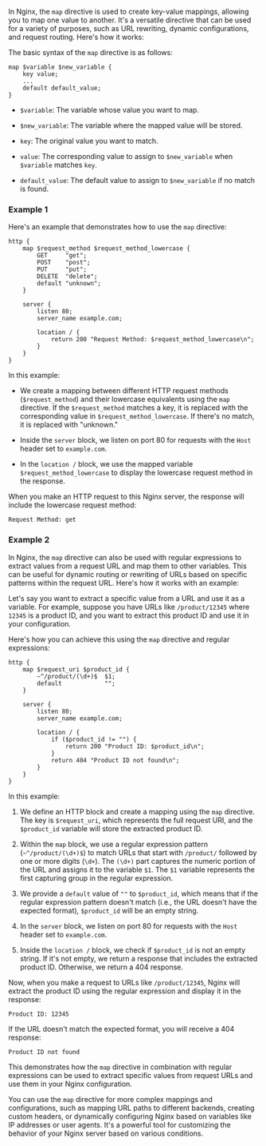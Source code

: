 In Nginx, the `map` directive is used to create key-value mappings, allowing you to map one value to another. It's a versatile directive that can be used for a variety of purposes, such as URL rewriting, dynamic configurations, and request routing. Here's how it works:

The basic syntax of the `map` directive is as follows:

```nginx
map $variable $new_variable {
    key value;
    ...
    default default_value;
}
```

- `$variable`: The variable whose value you want to map.

- `$new_variable`: The variable where the mapped value will be stored.

- `key`: The original value you want to match.

- `value`: The corresponding value to assign to `$new_variable` when `$variable` matches `key`.

- `default_value`: The default value to assign to `$new_variable` if no match is found.

### Example 1
Here's an example that demonstrates how to use the `map` directive:

```nginx
http {
    map $request_method $request_method_lowercase {
        GET     "get";
        POST    "post";
        PUT     "put";
        DELETE  "delete";
        default "unknown";
    }

    server {
        listen 80;
        server_name example.com;

        location / {
            return 200 "Request Method: $request_method_lowercase\n";
        }
    }
}
```

In this example:

- We create a mapping between different HTTP request methods (`$request_method`) and their lowercase equivalents using the `map` directive. If the `$request_method` matches a key, it is replaced with the corresponding value in `$request_method_lowercase`. If there's no match, it is replaced with "unknown."

- Inside the `server` block, we listen on port 80 for requests with the `Host` header set to `example.com`.

- In the `location /` block, we use the mapped variable `$request_method_lowercase` to display the lowercase request method in the response.

When you make an HTTP request to this Nginx server, the response will include the lowercase request method:

```
Request Method: get
```

### Example 2
In Nginx, the `map` directive can also be used with regular expressions to extract values from a request URL and map them to other variables. This can be useful for dynamic routing or rewriting of URLs based on specific patterns within the request URL. Here's how it works with an example:

Let's say you want to extract a specific value from a URL and use it as a variable. For example, suppose you have URLs like `/product/12345` where `12345` is a product ID, and you want to extract this product ID and use it in your configuration.

Here's how you can achieve this using the `map` directive and regular expressions:

```nginx
http {
    map $request_uri $product_id {
        ~^/product/(\d+)$  $1;
        default            "";
    }

    server {
        listen 80;
        server_name example.com;

        location / {
            if ($product_id != "") {
                return 200 "Product ID: $product_id\n";
            }
            return 404 "Product ID not found\n";
        }
    }
}
```

In this example:

1. We define an HTTP block and create a mapping using the `map` directive. The key is `$request_uri`, which represents the full request URI, and the `$product_id` variable will store the extracted product ID.

2. Within the `map` block, we use a regular expression pattern (`~^/product/(\d+)$`) to match URLs that start with `/product/` followed by one or more digits (`\d+`). The `(\d+)` part captures the numeric portion of the URL and assigns it to the variable `$1`. The `$1` variable represents the first capturing group in the regular expression.

3. We provide a `default` value of `""` to `$product_id`, which means that if the regular expression pattern doesn't match (i.e., the URL doesn't have the expected format), `$product_id` will be an empty string.

4. In the `server` block, we listen on port 80 for requests with the `Host` header set to `example.com`.

5. Inside the `location /` block, we check if `$product_id` is not an empty string. If it's not empty, we return a response that includes the extracted product ID. Otherwise, we return a 404 response.

Now, when you make a request to URLs like `/product/12345`, Nginx will extract the product ID using the regular expression and display it in the response:

```
Product ID: 12345
```

If the URL doesn't match the expected format, you will receive a 404 response:

```
Product ID not found
```

This demonstrates how the `map` directive in combination with regular expressions can be used to extract specific values from request URLs and use them in your Nginx configuration.

You can use the `map` directive for more complex mappings and configurations, such as mapping URL paths to different backends, creating custom headers, or dynamically configuring Nginx based on variables like IP addresses or user agents. It's a powerful tool for customizing the behavior of your Nginx server based on various conditions.
